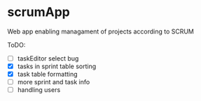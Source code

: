 # scrumApp
Web app enabling managament of projects according to SCRUM

ToDO:
- [ ] taskEditor select bug
- [x] tasks in sprint table sorting
- [x] task table formatting
- [ ] more sprint and task info
- [ ] handling users
